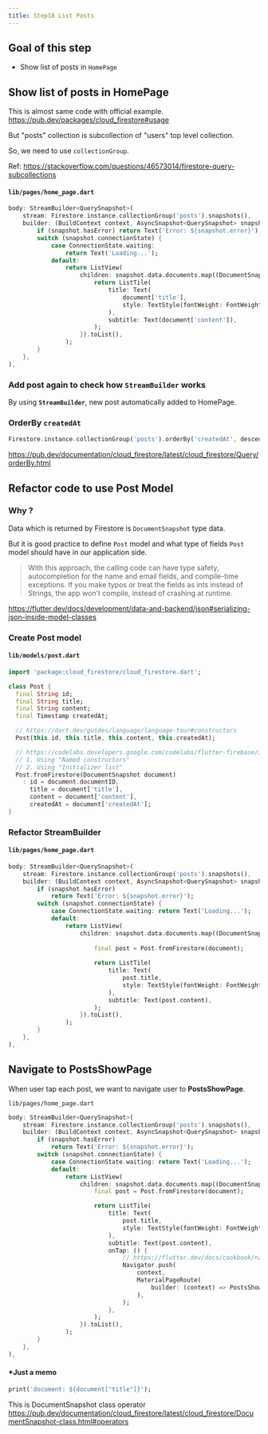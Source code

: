 ```yaml
---
title: Step18 List Posts
---
```


## Goal of this step
- Show list of posts in `HomePage`
  

## Show list of posts in HomePage

This is almost same code with official example.
https://pub.dev/packages/cloud_firestore#usage

But "posts" collection is subcollection of "users" top level collection.

So, we need to use `collectionGroup`.

Ref: https://stackoverflow.com/questions/46573014/firestore-query-subcollections
#### `lib/pages/home_page.dart`
```dart {2}
body: StreamBuilder<QuerySnapshot>(
	stream: Firestore.instance.collectionGroup('posts').snapshots(),
	builder: (BuildContext context, AsyncSnapshot<QuerySnapshot> snapshot) {
		if (snapshot.hasError) return Text('Error: ${snapshot.error}');
		switch (snapshot.connectionState) {
			case ConnectionState.waiting:
				return Text('Loading...');
			default:
				return ListView(
					children: snapshot.data.documents.map((DocumentSnapshot document) {
						return ListTile(
							title: Text(
								document['title'],
								style: TextStyle(fontWeight: FontWeight.bold),
							),
							subtitle: Text(document['content']),
						);
					}).toList(),
				);
		}
	},
),
```

### Add post again to check how **`StreamBuilder`** works
By using **`StreamBuilder`**, new post automatically added to HomePage.

### OrderBy `createdAt`
```dart
Firestore.instance.collectionGroup('posts').orderBy('createdAt', descending: true).snapshots(),
```
https://pub.dev/documentation/cloud_firestore/latest/cloud_firestore/Query/orderBy.html

## Refactor code to use Post Model

### Why ?
Data which is returned by Firestore is `DocumentSnapshot` type data.

But it is good practice to define `Post` model and what type of fields `Post` model should have in our application side.

> With this approach, the calling code can have type safety, autocompletion for the name and email fields, and compile-time exceptions. If you make typos or treat the fields as ints instead of Strings, the app won’t compile, instead of crashing at runtime.

https://flutter.dev/docs/development/data-and-backend/json#serializing-json-inside-model-classes

### Create Post model
#### `lib/models/post.dart`
```dart
import 'package:cloud_firestore/cloud_firestore.dart';

class Post {
  final String id;
  final String title;
  final String content;
  final Timestamp createdAt;

  // https://dart.dev/guides/language/language-tour#constructors
  Post(this.id, this.title, this.content, this.createdAt);

  // https://codelabs.developers.google.com/codelabs/flutter-firebase/index.html#4
  // 1. Using "Named constructors"
  // 2. Using "Initializer list"
  Post.fromFirestore(DocumentSnapshot document)
    : id = document.documentID,
      title = document['title'],
      content = document['content'],
      createdAt = document['createdAt'];
}
```
### Refactor StreamBuilder

#### `lib/pages/home_page.dart`
```dart {12,16,19}
body: StreamBuilder<QuerySnapshot>(
	stream: Firestore.instance.collectionGroup('posts').snapshots(),
	builder: (BuildContext context, AsyncSnapshot<QuerySnapshot> snapshot) {
		if (snapshot.hasError)
			return Text('Error: ${snapshot.error}');
		switch (snapshot.connectionState) {
			case ConnectionState.waiting: return Text('Loading...');
			default:
				return ListView(
					children: snapshot.data.documents.map((DocumentSnapshot document) {
						
						final post = Post.fromFirestore(document);
						
						return ListTile(
							title: Text(
								post.title,
								style: TextStyle(fontWeight: FontWeight.bold),
							),
							subtitle: Text(post.content),
						);
					}).toList(),
				);
		}
	},
),
```

## Navigate to **PostsShowPage**
When user tap each post, we want to navigate user to **PostsShowPage**.

`lib/pages/home_page.dart`
```dart {19-27}
body: StreamBuilder<QuerySnapshot>(
	stream: Firestore.instance.collectionGroup('posts').snapshots(),
	builder: (BuildContext context, AsyncSnapshot<QuerySnapshot> snapshot) {
		if (snapshot.hasError)
			return Text('Error: ${snapshot.error}');
		switch (snapshot.connectionState) {
			case ConnectionState.waiting: return Text('Loading...');
			default:
				return ListView(
					children: snapshot.data.documents.map((DocumentSnapshot document) {
						final post = Post.fromFirestore(document);

						return ListTile(
							title: Text(
								post.title,
								style: TextStyle(fontWeight: FontWeight.bold),
							),
							subtitle: Text(post.content),
							onTap: () {
								// https://flutter.dev/docs/cookbook/navigation/passing-data#4-navigate-and-pass-data-to-the-detail-screen
								Navigator.push(
									context,
									MaterialPageRoute(
										builder: (context) => PostsShowPage(post: post),
									),
								);
							},
						);
					}).toList(),
				);
		}
	},
),
```

#### *Just a memo

```dart
print('document: ${document["title"]}');
```
This is DocumentSnapshot class operator
https://pub.dev/documentation/cloud_firestore/latest/cloud_firestore/DocumentSnapshot-class.html#operators

